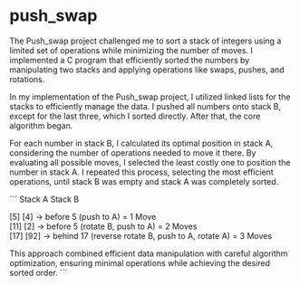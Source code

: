 # push_swap

The Push_swap project challenged me to sort a stack of integers using a limited set of operations while minimizing the number of moves. I implemented a C program that efficiently sorted the numbers by manipulating two stacks and applying operations like swaps, pushes, and rotations.

In my implementation of the Push_swap project, I utilized linked lists for the stacks to efficiently manage the data. I pushed all numbers onto stack B, except for the last three, which I sorted directly. After that, the core algorithm began.

For each number in stack B, I calculated its optimal position in stack A, considering the number of operations needed to move it there. By evaluating all possible moves, I selected the least costly one to position the number in stack A. I repeated this process, selecting the most efficient operations, until stack B was empty and stack A was completely sorted.

´´´
Stack A    Stack B

[5]        [4]  -> before 5 (push to A) = 1 Move  
[11]       [2]   -> before 5  (rotate B, push to A) = 2 Moves  
[17]       [92]  -> behind 17 (reverse rotate B, push to A, rotate A) = 3 Moves  

This approach combined efficient data manipulation with careful algorithm optimization, ensuring minimal operations while achieving the desired sorted order.
´´´
